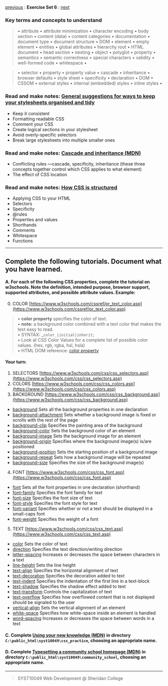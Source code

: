 [previous](Set05.md) 
: **Exercise Set 6**
: [next](Set07.md)

### Key terms and concepts to understand
> &bull;  attribute &bull; attribute minimization &bull; character encoding &bull; body section &bull; content (data) &bull;  content categories &bull; documentation &bull; document type &bull;  document structure &bull; DOM &bull;  element &bull;  empty element &bull; entities &bull; global attributes &bull; hierarchy root &bull; HTML document &bull; head section &bull; nesting &bull; object &bull; polyglot &bull; property &bull; semantics &bull; semantic correctness &bull; special characters &bull; validity &bull; well-formed code &bull; whitespace &bull;  

> &bull;  selector &bull; property &bull; property value &bull; cascade &bull; inheritance &bull;  browser defaults &bull; style sheet &bull; specificity &bull;  declaration &bull; DOM &bull;  CSSOM &bull;  external styles &bull; internal (embedded) styles &bull; inline styles &bull; 

### Read and make notes: [General suggestions for ways to keep your stylesheets organised and tidy](https://developer.mozilla.org/en-US/docs/Learn/CSS/Building_blocks/Organizing#Tips_to_keep_your_CSS_tidy)

- Keep it consistent
- Formatting readable CSS
- Comment your CSS
- Create logical sections in your stylesheet
- Avoid overly-specific selectors
- Break large stylesheets into multiple smaller ones

### Read and make notes: [Cascade and inheritance (MDN)](https://developer.mozilla.org/en-US/docs/Learn/CSS/Building_blocks/Cascade_and_inheritance)
- Conflicting rules &mdash;cascade, specificity, inheritance (these three concepts together control which CSS applies to what element)
- The effect of CSS location

### Read and make notes: [How CSS is structured](https://developer.mozilla.org/en-US/docs/Learn/CSS/First_steps/How_CSS_is_structured)
- Applying CSS to your HTML
- Selectors
- Specificity
- @rules
- Properties and values
- Shorthands
- Comments
- Whitespace
- Functions

---

## Complete the following tutorials. Document what you have learned.
 #### A. For each of the following CSS properties, complete the tutorial on w3schools.  Note the definition, intended purpose, browser support, supported attributes, and possible attribute values. Example:
0. COLOR [https://www.w3schools.com/cssref/pr_text_color.asp](https://www.w3schools.com/cssref/pr_text_color.asp)
> &bull; **color property** specifies the color of text.<br> &bull; **note:** a background color combined with a text color that makes the text easy to read.<br> &bull; SYNTAX: _`color_|initial|inherit;`<br> &bull; Look at CSS Color Values for a complete list of possible color values. (hex, rgb, rgba, hsl, hsla)<br> &bull; HTML DOM reference: [color property](https://www.w3schools.com/jsref/prop_style_color.asp) 

#### Your turn:
1. SELECTORS [https://www.w3schools.com/css/css_selectors.asp](https://www.w3schools.com/css/css_selectors.asp)
2. COLORS [https://www.w3schools.com/css/css_colors.asp](https://www.w3schools.com/css/css_colors.asp)
3.  BACKGROUND [https://www.w3schools.com/css/css_background.asp](https://www.w3schools.com/css/css_background.asp)
- [background](https://www.w3schools.com/cssref/css3_pr_background.asp) Sets all the background properties in one declaration
- [background-attachment](https://www.w3schools.com/cssref/pr_background-attachment.asp) Sets whether a background image is fixed or scrolls with the rest of the page
- [background-clip](https://www.w3schools.com/cssref/css3_pr_background-clip.asp) Specifies the painting area of the background
- [background-color](https://www.w3schools.com/cssref/pr_background-color.asp) Sets the background color of an element
- [background-image](https://www.w3schools.com/cssref/pr_background-image.asp) Sets the background image for an element
- [background-origin](https://www.w3schools.com/cssref/css3_pr_background-origin.asp) Specifies where the background image(s) is/are positioned
- [background-position](https://www.w3schools.com/cssref/pr_background-position.asp) Sets the starting position of a background image
- [background-repeat](https://www.w3schools.com/cssref/pr_background-repeat.asp) Sets how a background image will be repeated
- [background-size](https://www.w3schools.com/cssref/css3_pr_background-size.asp) Specifies the size of the background image(s) 

4. FONT [https://www.w3schools.com/css/css_font.asp](https://www.w3schools.com/css/css_font.asp)
- [font](https://www.w3schools.com/cssref/pr_font_font.asp) Sets all the font properties in one declaration (shorthand)
- [font-family](https://www.w3schools.com/cssref/pr_font_font-family.asp) Specifies the font family for text
- [font-size](https://www.w3schools.com/cssref/pr_font_font-size.asp) Specifies the font size of text
- [font-style](https://www.w3schools.com/cssref/pr_font_font-style.asp) Specifies the font style for text
- [font-variant](https://www.w3schools.com/cssref/pr_font_font-variant.asp) Specifies whether or not a text should be displayed in a small-caps font
- [font-weight](https://www.w3schools.com/cssref/pr_font_weight.asp) Specifies the weight of a font

5. TEXT [https://www.w3schools.com/css/css_text.asp](https://www.w3schools.com/css/css_text.asp)
- [color](https://www.w3schools.com/cssref/pr_text_color.asp) Sets the color of text
- [direction](https://www.w3schools.com/cssref/pr_text_direction.asp) Specifies the text direction/writing direction
- [letter-spacing](https://www.w3schools.com/cssref/pr_text_letter-spacing.asp) Increases or decreases the space between characters in a text
- [line-height](https://www.w3schools.com/cssref/pr_dim_line-height.asp) Sets the line height
- [text-align](https://www.w3schools.com/cssref/pr_text_text-align.asp) Specifies the horizontal alignment of text
- [text-decoration](https://www.w3schools.com/cssref/pr_text_text-decoration.asp) Specifies the decoration added to text
- [text-indent](https://www.w3schools.com/cssref/pr_text_text-indent.asp) Specifies the indentation of the first line in a text-block
- [text-shadow](https://www.w3schools.com/cssref/css3_pr_text-shadow.asp) Specifies the shadow effect added to text
- [text-transform](https://www.w3schools.com/cssref/pr_text_text-transform.asp) Controls the capitalization of text
- [text-overflow](https://www.w3schools.com/cssref/css3_pr_text-overflow.asp) Specifies how overflowed content that is not displayed should be signaled to the user
- [vertical-align](https://www.w3schools.com/cssref/pr_pos_vertical-align.asp) Sets the vertical alignment of an element
- [white-space](https://www.w3schools.com/cssref/pr_text_white-space.asp) Specifies how white-space inside an element is handled
- [word-spacing](https://www.w3schools.com/cssref/pr_text_word-spacing.asp) Increases or decreases the space between words in a text


 #### C. Complete [Using your new knowledge (MDN)](https://developer.mozilla.org/en-US/docs/Learn/CSS/First_steps/Using_your_new_knowledge)  in directory `C:\public_html\syst10049\css_practice`, choosing an appropriate name.
 
  #### D. Complete [Typesetting a community school homepage (MDN)](https://developer.mozilla.org/en-US/docs/Learn/CSS/Styling_text/Typesetting_a_homepage)  in directory `C:\public_html\syst10049\community_school`, choosing an appropriate name.




 
---
> SYST10049 Web Development @ Sheridan College



